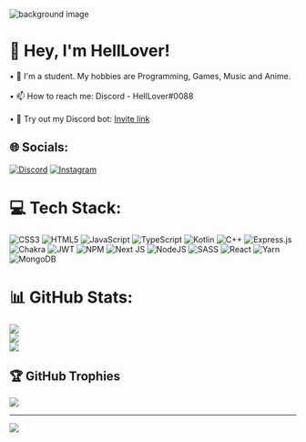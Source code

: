 ![background image](https://cdn.discordapp.com/attachments/813400207638790154/864081719278567424/bg_1.jpg)

# 👋 Hey, I'm HellLover!
• 🔭 I'm a student. My hobbies are Programming, Games, Music and Anime.<br><br>• 📫 How to reach me: Discord - HellLover#0088<br><br>• 💬 Try out my Discord bot: [Invite link](https://discord.com/oauth2/authorize?client_id=713713873915478036&scope=bot&permissions=268823679)


## 🌐 Socials:
[![Discord](https://img.shields.io/badge/Discord-%237289DA.svg?logo=discord&logoColor=white)](https://discord.gg/TYhSGhWGvm)
[![Instagram](https://img.shields.io/badge/Instagram-%237289DA.svg?logo=instagram&logoColor=white)](https://www.instagram.com/kuyumjyann/) 

# 💻 Tech Stack:
![CSS3](https://img.shields.io/badge/css3-%231572B6.svg?style=for-the-badge&logo=css3&logoColor=white) ![HTML5](https://img.shields.io/badge/html5-%23E34F26.svg?style=for-the-badge&logo=html5&logoColor=white) ![JavaScript](https://img.shields.io/badge/javascript-%23323330.svg?style=for-the-badge&logo=javascript&logoColor=%23F7DF1E) ![TypeScript](https://img.shields.io/badge/typescript-%23007ACC.svg?style=for-the-badge&logo=typescript&logoColor=white) ![Kotlin](https://img.shields.io/badge/kotlin-%230095D5.svg?style=for-the-badge&logo=kotlin&logoColor=white) ![C++](https://img.shields.io/badge/c++-%2300599C.svg?style=for-the-badge&logo=c%2B%2B&logoColor=white) ![Express.js](https://img.shields.io/badge/express.js-%23404d59.svg?style=for-the-badge&logo=express&logoColor=%2361DAFB) ![Chakra](https://img.shields.io/badge/chakra-%234ED1C5.svg?style=for-the-badge&logo=chakraui&logoColor=white) ![JWT](https://img.shields.io/badge/JWT-black?style=for-the-badge&logo=JSON%20web%20tokens) ![NPM](https://img.shields.io/badge/NPM-%23000000.svg?style=for-the-badge&logo=npm&logoColor=white) ![Next JS](https://img.shields.io/badge/Next-black?style=for-the-badge&logo=next.js&logoColor=white) ![NodeJS](https://img.shields.io/badge/node.js-6DA55F?style=for-the-badge&logo=node.js&logoColor=white) ![SASS](https://img.shields.io/badge/SASS-hotpink.svg?style=for-the-badge&logo=SASS&logoColor=white) ![React](https://img.shields.io/badge/react-%2320232a.svg?style=for-the-badge&logo=react&logoColor=%2361DAFB) ![Yarn](https://img.shields.io/badge/yarn-%232C8EBB.svg?style=for-the-badge&logo=yarn&logoColor=white) ![MongoDB](https://img.shields.io/badge/MongoDB-%234ea94b.svg?style=for-the-badge&logo=mongodb&logoColor=white)
# 📊 GitHub Stats:
![](https://github-readme-stats.vercel.app/api?username=HellLover&theme=dark&hide_border=false&include_all_commits=false&count_private=false)<br/>
![](https://github-readme-streak-stats.herokuapp.com/?user=HellLover&theme=dark&hide_border=false)<br/>
![](https://github-readme-stats.vercel.app/api/top-langs/?username=HellLover&theme=dark&hide_border=false&include_all_commits=false&count_private=false&layout=compact)

## 🏆 GitHub Trophies
![](https://github-profile-trophy.vercel.app/?username=HellLover&theme=radical&no-frame=false&no-bg=true&margin-w=4)

---
[![](https://visitcount.itsvg.in/api?id=HellLover&icon=1&color=7)](https://visitcount.itsvg.in)

